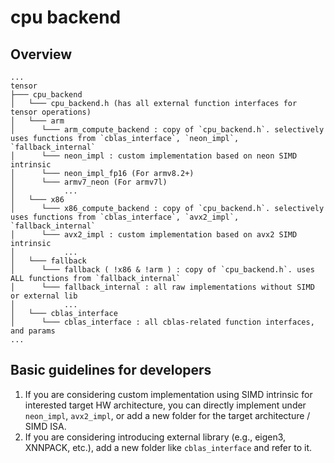 # cpu backend

## Overview
```
...
tensor
├─── cpu_backend
│   └─── cpu_backend.h (has all external function interfaces for tensor operations)
│   └─── arm
│      └─── arm_compute_backend : copy of `cpu_backend.h`. selectively uses functions from `cblas_interface`, `neon_impl`, `fallback_internal`
│      └─── neon_impl : custom implementation based on neon SIMD intrinsic
│      └─── neon_impl_fp16 (For armv8.2+)
│      └─── armv7_neon (For armv7l)
│           ...
│   └─── x86
│      └─── x86_compute_backend : copy of `cpu_backend.h`. selectively uses functions from `cblas_interface`, `avx2_impl`, `fallback_internal`
│      └─── avx2_impl : custom implementation based on avx2 SIMD intrinsic
│           ...
│   └─── fallback
│      └─── fallback ( !x86 & !arm ) : copy of `cpu_backend.h`. uses ALL functions from `fallback_internal`
│      └─── fallback_internal : all raw implementations without SIMD or external lib
│           ...
│   └─── cblas_interface
│      └─── cblas_interface : all cblas-related function interfaces, and params
...
```
## Basic guidelines for developers
1. If you are considering custom implementation using SIMD intrinsic for interested target HW architecture, you can directly implement under `neon_impl`, `avx2_impl`, or add a new folder for the target architecture / SIMD ISA.
2. If you are considering introducing external library (e.g., eigen3, XNNPACK, etc.), add a new folder like `cblas_interface` and refer to it.
